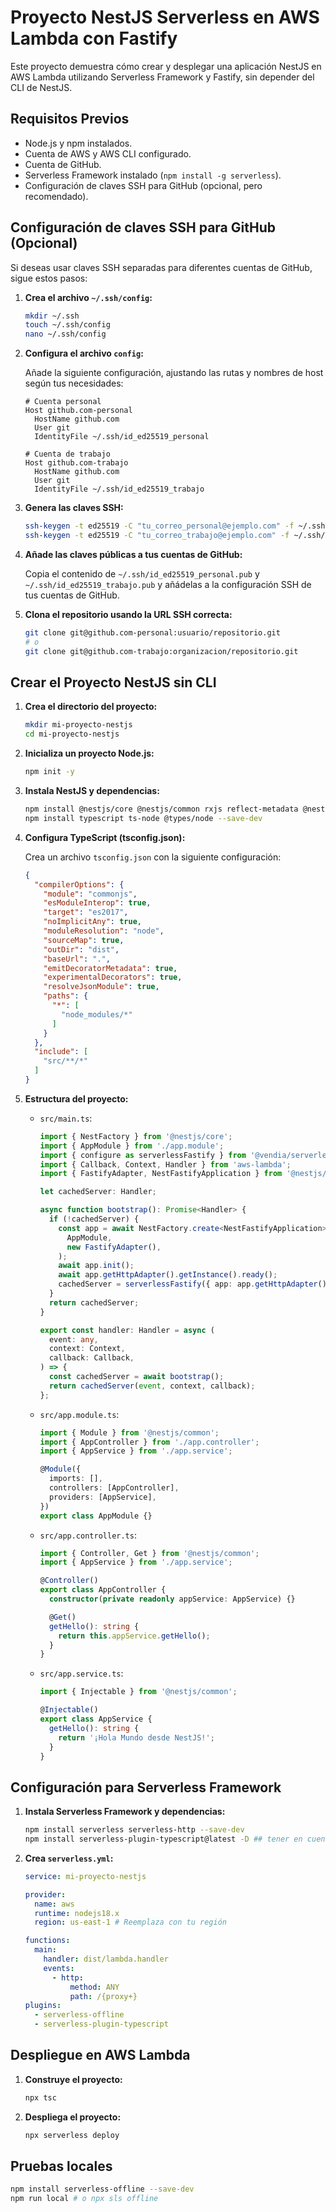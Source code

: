 # Proyecto NestJS Serverless en AWS Lambda con Fastify

Este proyecto demuestra cómo crear y desplegar una aplicación NestJS en AWS Lambda utilizando Serverless Framework y Fastify, sin depender del CLI de NestJS.

## Requisitos Previos

* Node.js y npm instalados.
* Cuenta de AWS y AWS CLI configurado.
* Cuenta de GitHub.
* Serverless Framework instalado (`npm install -g serverless`).
* Configuración de claves SSH para GitHub (opcional, pero recomendado).

## Configuración de claves SSH para GitHub (Opcional)

Si deseas usar claves SSH separadas para diferentes cuentas de GitHub, sigue estos pasos:

1. **Crea el archivo `~/.ssh/config`:**

    ```bash
    mkdir ~/.ssh
    touch ~/.ssh/config
    nano ~/.ssh/config
    ```

2. **Configura el archivo `config`:**

    Añade la siguiente configuración, ajustando las rutas y nombres de host según tus necesidades:

    ```
    # Cuenta personal
    Host github.com-personal
      HostName github.com
      User git
      IdentityFile ~/.ssh/id_ed25519_personal

    # Cuenta de trabajo
    Host github.com-trabajo
      HostName github.com
      User git
      IdentityFile ~/.ssh/id_ed25519_trabajo
    ```

3. **Genera las claves SSH:**

    ```bash
    ssh-keygen -t ed25519 -C "tu_correo_personal@ejemplo.com" -f ~/.ssh/id_ed25519_personal
    ssh-keygen -t ed25519 -C "tu_correo_trabajo@ejemplo.com" -f ~/.ssh/id_ed25519_trabajo
    ```

4. **Añade las claves públicas a tus cuentas de GitHub:**

    Copia el contenido de `~/.ssh/id_ed25519_personal.pub` y `~/.ssh/id_ed25519_trabajo.pub` y añádelas a la configuración SSH de tus cuentas de GitHub.

5. **Clona el repositorio usando la URL SSH correcta:**

    ```bash
    git clone git@github.com-personal:usuario/repositorio.git
    # o
    git clone git@github.com-trabajo:organizacion/repositorio.git
    ```

## Crear el Proyecto NestJS sin CLI

1. **Crea el directorio del proyecto:**

    ```bash
    mkdir mi-proyecto-nestjs
    cd mi-proyecto-nestjs
    ```

2. **Inicializa un proyecto Node.js:**

    ```bash
    npm init -y
    ```

3. **Instala NestJS y dependencias:**

    ```bash
    npm install @nestjs/core @nestjs/common rxjs reflect-metadata @nestjs/platform-fastify aws-lambda-fastify
    npm install typescript ts-node @types/node --save-dev
    ```

4. **Configura TypeScript (tsconfig.json):**

    Crea un archivo `tsconfig.json` con la siguiente configuración:

    ```json
    {
      "compilerOptions": {
        "module": "commonjs",
        "esModuleInterop": true,
        "target": "es2017",
        "noImplicitAny": true,
        "moduleResolution": "node",
        "sourceMap": true,
        "outDir": "dist",
        "baseUrl": ".",
        "emitDecoratorMetadata": true,
        "experimentalDecorators": true,
        "resolveJsonModule": true,
        "paths": {
          "*": [
            "node_modules/*"
          ]
        }
      },
      "include": [
        "src/**/*"
      ]
    }
    ```

5. **Estructura del proyecto:**

    * `src/main.ts`:

        ```typescript
        import { NestFactory } from '@nestjs/core';
        import { AppModule } from './app.module';
        import { configure as serverlessFastify } from '@vendia/serverless-fastify';
        import { Callback, Context, Handler } from 'aws-lambda';
        import { FastifyAdapter, NestFastifyApplication } from '@nestjs/platform-fastify';

        let cachedServer: Handler;

        async function bootstrap(): Promise<Handler> {
          if (!cachedServer) {
            const app = await NestFactory.create<NestFastifyApplication>(
              AppModule,
              new FastifyAdapter(),
            );
            await app.init();
            await app.getHttpAdapter().getInstance().ready();
            cachedServer = serverlessFastify({ app: app.getHttpAdapter().getInstance() });
          }
          return cachedServer;
        }

        export const handler: Handler = async (
          event: any,
          context: Context,
          callback: Callback,
        ) => {
          const cachedServer = await bootstrap();
          return cachedServer(event, context, callback);
        };
        ```

    * `src/app.module.ts`:

        ```typescript
        import { Module } from '@nestjs/common';
        import { AppController } from './app.controller';
        import { AppService } from './app.service';

        @Module({
          imports: [],
          controllers: [AppController],
          providers: [AppService],
        })
        export class AppModule {}
        ```

    * `src/app.controller.ts`:

        ```typescript
        import { Controller, Get } from '@nestjs/common';
        import { AppService } from './app.service';

        @Controller()
        export class AppController {
          constructor(private readonly appService: AppService) {}

          @Get()
          getHello(): string {
            return this.appService.getHello();
          }
        }
        ```

    * `src/app.service.ts`:

        ```typescript
        import { Injectable } from '@nestjs/common';

        @Injectable()
        export class AppService {
          getHello(): string {
            return '¡Hola Mundo desde NestJS!';
          }
        }
        ```

## Configuración para Serverless Framework

1. **Instala Serverless Framework y dependencias:**

    ```bash
    npm install serverless serverless-http --save-dev
    npm install serverless-plugin-typescript@latest -D ## tener en cuenta que no siempre tine compatibilidad con todas las versiones de serverles framework
    ```

2. **Crea `serverless.yml`:**

    ```yaml
    service: mi-proyecto-nestjs

    provider:
      name: aws
      runtime: nodejs18.x
      region: us-east-1 # Reemplaza con tu región

    functions:
      main:
        handler: dist/lambda.handler
        events:
          - http:
              method: ANY
              path: /{proxy+}
    plugins:
      - serverless-offline
      - serverless-plugin-typescript

    ```

## Despliegue en AWS Lambda

1. **Construye el proyecto:**

    ```bash
    npx tsc
    ```

2. **Despliega el proyecto:**

    ```bash
    npx serverless deploy
    ```

## Pruebas locales

```bash
npm install serverless-offline --save-dev
npm run local # o npx sls offline
